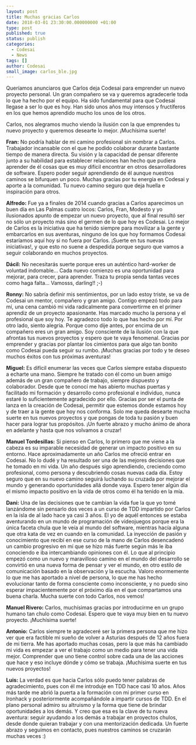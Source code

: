 ```yaml
---
layout: post
title: Muchas gracias Carlos
date: 2018-03-01 23:30:00.000000000 +01:00
type: post
published: true
status: publish
categories:
  - Codesai
  - News
tags: []
author: Codesai
small_image: carlos_ble.jpg
---
```


Queríamos anunciaros que Carlos deja Codesai para emprender un nuevo proyecto personal. Un gran compañero se va y queremos agradecerle toda lo que ha hecho por el equipo. Ha sido fundamental para que Codesai llegase a ser lo que es hoy. Han sido unos años muy intensos y fructíferos en los que hemos aprendido mucho los unos de los otros.

Carlos, nos alegramos mucho viendo la ilusión con la que emprendes tu nuevo proyecto y queremos desearte lo mejor. ¡Muchísima suerte!

**Fran:** No podría hablar de mi camino profesional sin nombrar a  Carlos. Trabajador incansable con el que he podido colaborar durante bastante tiempo de manera directa. Su visión y la capacidad de pensar diferente junto a su habilidad para establecer relaciones han hecho que pudiera aprender de él cosas que es muy difícil encontrar en otros desarrolladores de software. Espero poder seguir aprendiendo de él aunque nuestros caminos se bifurquen un poco. Muchas gracias por tu energía en Codesai y aporte a la comunidad. Tu nuevo camino seguro que deja huella e inspiración para otros.

**Alfredo:** Fue ya a finales de 2014 cuando gracias a Carlos aparecimos un buen día en Las Palmas cuatro locos: Carlos, Fran, Modesto y yo ilusionados apunto de empezar un nuevo proyecto, que al final resultó ser no sólo un proyecto más sino el germen de lo que hoy es Codesai. Lo mejor de Carlos es la iniciativa que ha tenido siempre para movilizar a la gente y embarcarlos en sus aventuras, ninguno de los que hoy formamos Codesai estaríamos aquí hoy si no fuera por Carlos. ¡Suerte en tus nuevas iniciativas!, y que esto no suene a despedida porque seguro que vamos a seguir colaborando en muchos proyectos. 

**Dácil:** No necesitarás suerte porque eres un auténtico hard-worker de voluntad indomable... Cada nuevo comienzo es una oportunidad para mejorar, para crecer, para aprender. Traza tu propia senda tantas veces como haga falta... Vamosss, darling!! ;-)

**Ronny:** No sabría definir mis sentimientos, por un lado estoy triste, se va de Codesai un mentor, compañero y gran amigo. Contigo empezó todo para mí, una cena cambió mi vida radicalmente para convertirme en el primer aprendiz de un proyecto apasionante. Has marcado mucho la persona y el profesional que soy hoy. Te agradezco todo lo que has hecho por mí. Por otro lado, siento alegría. Porque como dije antes, por encima de un compañero eres un gran amigo. Soy consciente de la ilusión con la que afrontas tus nuevos proyectos y espero que te vaya fenomenal. Gracias por emprender y gracias por plantar los cimientos para que algo tan bonito como Codesai pueda seguir su rumbo. ¡Muchas gracias por todo y te deseo muchos éxitos con tus próximas aventuras! 

**Miguel:** Es difícil enumerar las veces que Carlos siempre estaba dispuesto a echarte una mano. Siempre he tratado con él como un buen amigo además de un gran compañero de trabajo, siempre dispuesto y colaborador. Desde que te conocí me has abierto muchas puertas y facilitado mi formación y desarrollo como profesional e individuo, nunca estaré lo suficientemente agradecido por ello. Gracias por ser el punta de lanza en la creación de Codesai, permitir que estemos donde estamos hoy y de traer a la gente que hoy nos conforma. Solo me queda desearte mucha suerte en tus nuevos proyectos y que pongas de toda tu pasión y buen hacer para lograr tus propósitos. ¡Un fuerte abrazo y mucho ánimo de ahora en adelante y hasta que nos volvamos a cruzar!

**Manuel Tordesillas:** Si pienso en Carlos, lo primero que me viene a la cabeza es su imparable necesidad de generar un impacto positivo en su entorno. Hace aproximadamente un año Carlos me ofreció entrar en Codesai. No lo dudé y ha resultado ser una de las mejores decisiones que he tomado en mi vida. Un año después sigo aprendiendo, creciendo como profesional, como persona  y descubriendo cosas nuevas cada día. Estoy seguro que en su nuevo camino seguirá luchando su cruzada por mejorar el mundo y generando oportunidades allá donde vaya. Espero tener algún día el mismo impacto positivo en la vida de otros como él ha tenido en la mía.

**Dani:** Una de las decisiones que te cambian la vida fue la que yo tomé lanzándome sin pensarlo dos veces a un curso de TDD impartido por Carlos en la isla de al lado hace ya casi 3 años. El yo de aquél entonces se estaba aventurando en un mundo de programación de videojuegos porque era la única faceta chula que le veía al mundo del software, mientras hacía alguna que otra kata de vez en cuando en la comunidad.
La inyección de pasión y conocimiento que recibí en ese curso de la mano de Carlos desencadenó un cambio progresivo en mí que se hizo más fuerte según más le iba conociendo e iba intercambiando opiniones con él. Lo que al principio empezó como un nuevo y maravilloso camino en el mundo del desarrollo se convirtió en una nueva forma de pensar y ver el mundo, en otro estilo de comunicación basado en la observación y la escucha.
Valoro enormemente lo que me has aportado a nivel de persona, lo que me has hecho evolucionar tanto de forma consciente como inconsciente, y no puedo sino esperar impacientemente por el próximo día en el que compartamos una buena charla.
Mucha suerte con todo Carlos, nos vemos!

**Manuel Rivero:** Carlos, muchísimas gracias por introducirme en un grupo humano tan chulo como Codesai. Espero que te vaya muy bien en tu nuevo proyecto. ¡Muchísima suerte!

**Antonio:** Carlos siempre te agradeceré ser la primera persona que me hizo ver que era factible mi sueño de volver a Asturias después de 12 años fuera de mi tierra. Me has aportado muchas cosas, pero la que más ha cambiado mi vida es empezar a ver el trabajo como un medio para tener una vida mejor. Comprender que uno tiene control sobre cada una de las acciones que hace y eso incluye dónde y cómo se trabaja. ¡Muchísima suerte en tus nuevos proyectos!

**Luis:** La verdad es que hacia Carlos sólo puedo tener palabras de agradecimiento, pues con él me introduje en TDD hace casi 10 años. Años más tarde me abrió la puerta a la formación con mi primer curso en Ironhack y posteriormente acompañándole a impartir cursos de TDD. En el plano personal admiro su altruismo y la forma que tiene de brindar oportunidades a los demás.
Y creo que esa es la clave de tu nueva aventura: seguir ayudando a los demás a trabajar en proyectos chulos, desde donde quieran trabajar y con una mentorización dedicada. Un fuerte abrazo y seguimos en contacto, pues nuestros caminos se cruzarán muchas veces :)
